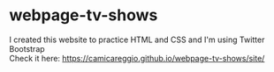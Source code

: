 # webpage-tv-shows
I created this website to practice HTML and CSS and I'm using Twitter Bootstrap\
Check it here: https://camicareggio.github.io/webpage-tv-shows/site/
